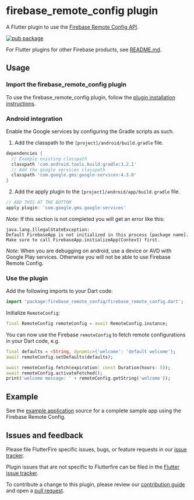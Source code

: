 # firebase_remote_config plugin

A Flutter plugin to use the [Firebase Remote Config API](https://firebase.google.com/products/remote-config/).

[![pub package](https://img.shields.io/pub/v/firebase_remote_config.svg)](https://pub.dartlang.org/packages/firebase_remote_config)

For Flutter plugins for other Firebase products, see [README.md](https://github.com/FirebaseExtended/flutterfire/blob/master/README.md).

## Usage

### Import the firebase_remote_config plugin
To use the firebase_remote_config plugin, follow the [plugin installation instructions](https://pub.dartlang.org/packages/firebase_remote_config#pub-pkg-tab-installing).

### Android integration

Enable the Google services by configuring the Gradle scripts as such.

1. Add the classpath to the `[project]/android/build.gradle` file.
```gradle
dependencies {
  // Example existing classpath
  classpath 'com.android.tools.build:gradle:3.2.1'
  // Add the google services classpath
  classpath 'com.google.gms:google-services:4.3.0'
}
```

2. Add the apply plugin to the `[project]/android/app/build.gradle` file.
```gradle
// ADD THIS AT THE BOTTOM
apply plugin: 'com.google.gms.google-services'
```

*Note:* If this section is not completed you will get an error like this:
```
java.lang.IllegalStateException:
Default FirebaseApp is not initialized in this process [package name].
Make sure to call FirebaseApp.initializeApp(Context) first.
```

*Note:* When you are debugging on android, use a device or AVD with Google Play services.
Otherwise you will not be able to use Firebase Remote Config.

### Use the plugin

Add the following imports to your Dart code:
```dart
import 'package:firebase_remote_config/firebase_remote_config.dart';
```

Initialize `RemoteConfig`:
```dart
final RemoteConfig remoteConfig = await RemoteConfig.instance;
```

You can now use the Firebase `remoteConfig` to fetch remote configurations in your Dart code, e.g.
```dart
final defaults = <String, dynamic>{'welcome': 'default welcome'};
await remoteConfig.setDefaults(defaults);

await remoteConfig.fetch(expiration: const Duration(hours: 5));
await remoteConfig.activateFetched();
print('welcome message: ' + remoteConfig.getString('welcome'));
```

## Example

See the [example application](https://github.com/FirebaseExtended/flutterfire/tree/master/packages/firebase_remote_config/example) source
for a complete sample app using the Firebase Remote Config.

## Issues and feedback

Please file FlutterFire specific issues, bugs, or feature requests in our [issue tracker](https://github.com/FirebaseExtended/flutterfire/issues/new).

Plugin issues that are not specific to Flutterfire can be filed in the [Flutter issue tracker](https://github.com/flutter/flutter/issues/new).

To contribute a change to this plugin,
please review our [contribution guide](https://github.com/FirebaseExtended/flutterfire/blob/master/CONTRIBUTING.md)
and open a [pull request](https://github.com/FirebaseExtended/flutterfire/pulls).
